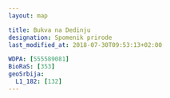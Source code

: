 ```yaml
---
layout: map

title: Bukva na Dedinju
designation: Spomenik prirode
last_modified_at: 2018-07-30T09:53:13+02:00

WDPA: [555589081]
BioRaS: [353]
geoSrbija:
  L1_182: [132]
---
```

